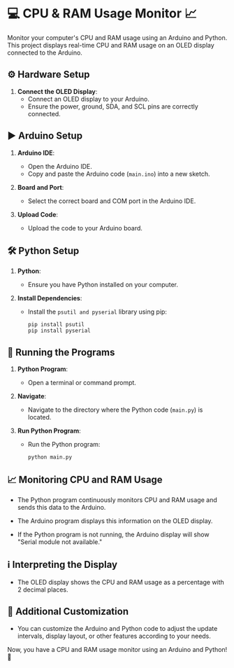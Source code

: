 # :computer: CPU & RAM Usage Monitor :chart_with_upwards_trend:

Monitor your computer's CPU and RAM usage using an Arduino and Python. This project displays real-time CPU and RAM usage on an OLED display connected to the Arduino.

## :gear: Hardware Setup

1. **Connect the OLED Display**:
   - Connect an OLED display to your Arduino.
   - Ensure the power, ground, SDA, and SCL pins are correctly connected.

## :arrow_forward: Arduino Setup

1. **Arduino IDE**:
   - Open the Arduino IDE.
   - Copy and paste the Arduino code (`main.ino`) into a new sketch.

2. **Board and Port**:
   - Select the correct board and COM port in the Arduino IDE.

3. **Upload Code**:
   - Upload the code to your Arduino board.

## :hammer_and_wrench: Python Setup

1. **Python**:
   - Ensure you have Python installed on your computer.

2. **Install Dependencies**:
   - Install the `psutil and pyserial` library using pip:
     ```shell
     pip install psutil
     pip install pyserial
     ```

## :rocket: Running the Programs

1. **Python Program**:
   - Open a terminal or command prompt.

2. **Navigate**:
   - Navigate to the directory where the Python code (`main.py`) is located.

3. **Run Python Program**:
   - Run the Python program:
     ```shell
     python main.py
     ```

## :chart_with_upwards_trend: Monitoring CPU and RAM Usage

- The Python program continuously monitors CPU and RAM usage and sends this data to the Arduino.

- The Arduino program displays this information on the OLED display.

- If the Python program is not running, the Arduino display will show "Serial module not available."

## :information_source: Interpreting the Display

- The OLED display shows the CPU and RAM usage as a percentage with 2 decimal places.

## :wrench: Additional Customization

- You can customize the Arduino and Python code to adjust the update intervals, display layout, or other features according to your needs.

Now, you have a CPU and RAM usage monitor using an Arduino and Python! :tada:
